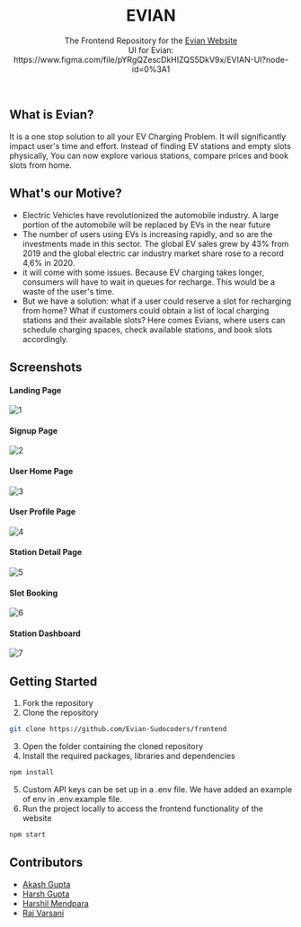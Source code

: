 <div align="center">
  <h1>EVIAN</h1>
  <p>
    The Frontend Repository for the
    <a href="https://evian.netlify.app/">
    Evian Website
  </a>
  <br/>
 UI for Evian: https://www.figma.com/file/pYRgQZescDkHIZQS5DkV9x/EVIAN-UI?node-id=0%3A1
  </p>
  <br>
</div>

## What is Evian?
It is a one stop solution to all your EV Charging Problem. It will significantly impact user's time and effort. Instead of finding EV stations and empty slots physically, You can now explore various stations, compare prices and book slots from home.

## What's our Motive?

<ul>
<li>Electric Vehicles have revolutionized the automobile industry. A large portion of the automobile will be replaced by EVs in the near future
</li>
<li>
The number of users using EVs is increasing rapidly, and so are the investments made in this sector. The global EV sales grew by 43% from 2019 and the global electric car industry market share rose to a record 4,6% in 2020.
</li>
<li>
it will come with some issues. Because EV charging takes longer, consumers will have to wait in queues for recharge. This would be a waste of the user's time. 
</li>
<li>
But we have a solution: what if a user could reserve a slot for recharging from home? What if customers could obtain a list of local charging stations and their available slots? 
Here comes Evians, where users can schedule charging spaces, check available stations, and book slots accordingly.
</li>
</ul>

## Screenshots

#### Landing Page

![1](https://github.com/Evian-Sudocoders/frontend/blob/main/src/Assets/ReadmeAssets/1.png)

#### Signup Page

![2](https://github.com/Evian-Sudocoders/frontend/blob/main/src/Assets/ReadmeAssets/2.png)

#### User Home Page

![3](https://github.com/Evian-Sudocoders/frontend/blob/main/src/Assets/ReadmeAssets/3.png)

#### User Profile Page

![4](https://github.com/Evian-Sudocoders/frontend/blob/main/src/Assets/ReadmeAssets/6.png)

#### Station Detail Page

![5](https://github.com/Evian-Sudocoders/frontend/blob/main/src/Assets/ReadmeAssets/4.png)

#### Slot Booking

![6](https://github.com/Evian-Sudocoders/frontend/blob/main/src/Assets/ReadmeAssets/5.png)

#### Station Dashboard

![7](https://github.com/Evian-Sudocoders/frontend/blob/main/src/Assets/ReadmeAssets/7.png)


## Getting Started

1. Fork the repository
2. Clone the repository

```sh
git clone https://github.com/Evian-Sudocoders/frontend
```

3. Open the folder containing the cloned repository
4. Install the required packages, libraries and dependencies

```sh
npm install
```

5. Custom API keys can be set up in a .env file. We have added an example of env in .env.example file.
6. Run the project locally to access the frontend functionality of the website

```sh
npm start
```

## Contributors

- [Akash Gupta](https://github.com/akashgupta1909)
- [Harsh Gupta](https://github.com/harshgupta1249)
- [Harshil Mendpara](https://github.com/HarshilMendpara)
- [Raj Varsani](https://github.com/RajVarsani)
